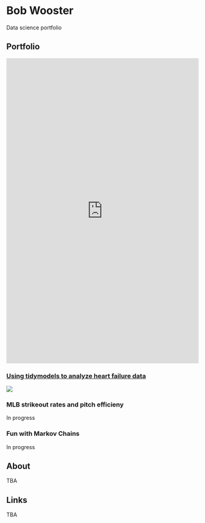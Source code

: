 # Bob Wooster
Data science portfolio

## Portfolio

<iframe src="https://www.kaggle.com/embed/bobwooster3/analyzing-heart-failure-data-with-the-tidyverse?kernelSessionId=71849788" height="800" style="margin: 0 auto; width: 100%; max-width: 950px;" frameborder="0" scrolling="auto" title="Analyzing heart failure data with the tidyverse"></iframe>

### [Using tidymodels to analyze heart failure data](https://www.kaggle.com/bobwooster3/analyzing-heart-failure-data-with-the-tidyverse)

![](https://www.kaggleusercontent.com/kf/71848598/eyJhbGciOiJkaXIiLCJlbmMiOiJBMTI4Q0JDLUhTMjU2In0..0yYmncDC9YxbOc7y5ksMsw.25Jn9bk5nMVPaE4v19hThtp0tLaSyhCj1i8c58Ad7Cx5M7dGu80VAa_QUgDTK4DFaMgDNhWJ85ArC-ca-HT_QtTJe4Wg75M7Zb-MJIZQvu3NQrz15nFeOmu5nywYMhcU6uP88u8CsfnKj1Fqr9RPqcKbll39Rl9AuTZAMRYtiWWNQ8jim_zSqKLzNrPiFXxWonyWjgb9cv1iSnM9FqhtjecWePY7RtMlCspiVwfNifIElAZIAMkTwm-ji96nN9jzeTE4CYCauDbYUJRJBRbzNe9IYAA8f2mFGhJ3a6CUGI_0qkAkAEDk81il6Cu9reFjKK7YiFyTcXy0cYKgBliRh3MlBuTB5xJEJGbtumHBaDyIRnD_fGuzRDojvKXOP-kpsFMIGcnfD7u_VWW6u9w6HSLUs-erP_Ijz41YKvh3y3SfXzUzoXjpH7O5WWegOeKAHLfepOAUitgRtmnBwFTL5jCSZOpfNGZEFRFtwOtNiyU51-LddJGV8t73w7Wi8AEGSR3XrAiBxL2wQNUS7xcBQC_tlqgNxOgFmF_entBondkLgs3cVy7GaGwMs2fc7POPvlUMF8OM_lPyGEmQE6O0o4k9BchEFsvXg3Yxc03z7cwRKIEHQ9bYJ3ZHBI-jtUyF1Hyy_glZ7LMbx9B-Fm1TKUm_mKH067dlIebJyXculFEFMu9uaVqNMeIFwrJ6cCUd71388dJNfcWP7HU_UKg-UA.fBERm2T1pywNcPyJRj3g6A/__results___files/__results___11_0.png)

### MLB strikeout rates and pitch efficieny

In progress

### Fun with Markov Chains

In progress

###

## About

TBA

## Links

TBA
